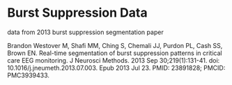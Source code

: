 # Burst Suppression Data
 data from 2013 burst suppression segmentation paper

Brandon Westover M, Shafi MM, Ching S, Chemali JJ, Purdon PL, Cash SS, Brown EN. Real-time segmentation of burst suppression patterns in critical care EEG monitoring. J Neurosci Methods. 2013 Sep 30;219(1):131-41. doi: 10.1016/j.jneumeth.2013.07.003. Epub 2013 Jul 23. PMID: 23891828; PMCID: PMC3939433.